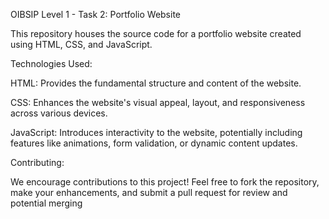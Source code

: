  OIBSIP Level 1 - Task 2: Portfolio Website

This repository houses the source code for a portfolio website created using HTML, CSS, and JavaScript.

Technologies Used:

HTML: Provides the fundamental structure and content of the website.

CSS: Enhances the website's visual appeal, layout, and responsiveness across various devices.

JavaScript: Introduces interactivity to the website, potentially including features like animations, form validation, or dynamic content updates.

Contributing:

We encourage contributions to this project! Feel free to fork the repository, make your enhancements, and submit a pull request for review and potential merging
